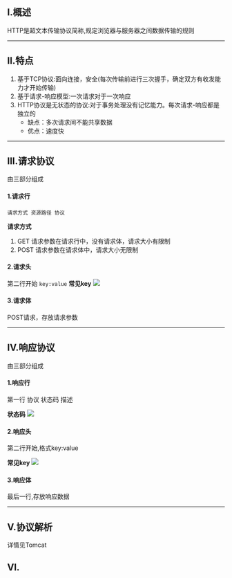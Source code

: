 ## I.概述
HTTP是超文本传输协议简称,规定浏览器与服务器之间数据传输的规则

---

## II.特点
1. 基于TCP协议:面向连接，安全(每次传输前进行三次握手，确定双方有收发能力才开始传输)
2. 基于请求-响应模型:一次请求对于一次响应
3. HTTP协议是无状态的协议:对于事务处理没有记忆能力。每次请求-响应都是独立的  
   - 缺点：多次请求间不能共享数据
   - 优点：速度快

---

## III.请求协议
由三部分组成

#### 1.请求行
```请求方式 资源路径 协议```

**请求方式**
1. GET      请求参数在请求行中，没有请求体，请求大小有限制
2. POST     请求参数在请求体中，请求大小无限制

#### 2.请求头
第二行开始
```key:value```
**常见key**
![](/img/HTTP/request_tag.png)

#### 3.请求体
POST请求，存放请求参数

---


## IV.响应协议
由三部分组成

#### 1.响应行
第一行
协议 状态码 描述

**状态码**
![](/img/HTTP/respone_status_id.png)

#### 2.响应头
第二行开始,格式key:value

**常见key**
![](/img/HTTP/respond_key.png)

#### 3.响应体
最后一行,存放响应数据

---

## V.协议解析
详情见Tomcat

## VI.






